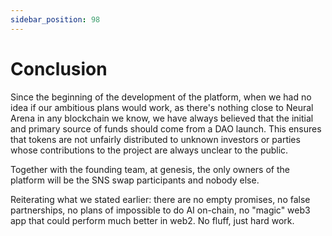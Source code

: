 ```yaml
---
sidebar_position: 98
---
```


# Conclusion

Since the beginning of the development of the platform, when we had no idea if our ambitious plans would work, as there's nothing close to Neural Arena in any blockchain we know, we have always believed that the initial and primary source of funds should come from a DAO launch. This ensures that tokens are not unfairly distributed to unknown investors or parties whose contributions to the project are always unclear to the public.

Together with the founding team, at genesis, the only owners of the platform will be the SNS swap participants and nobody else.

Reiterating what we stated earlier: there are no empty promises, no false partnerships, no plans of impossible to do AI on-chain, no "magic" web3 app that could perform much better in web2. No fluff, just hard work.